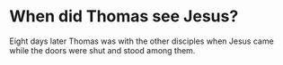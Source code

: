 # When did Thomas see Jesus?

Eight days later Thomas was with the other disciples when Jesus came while the doors were shut and stood among them.
